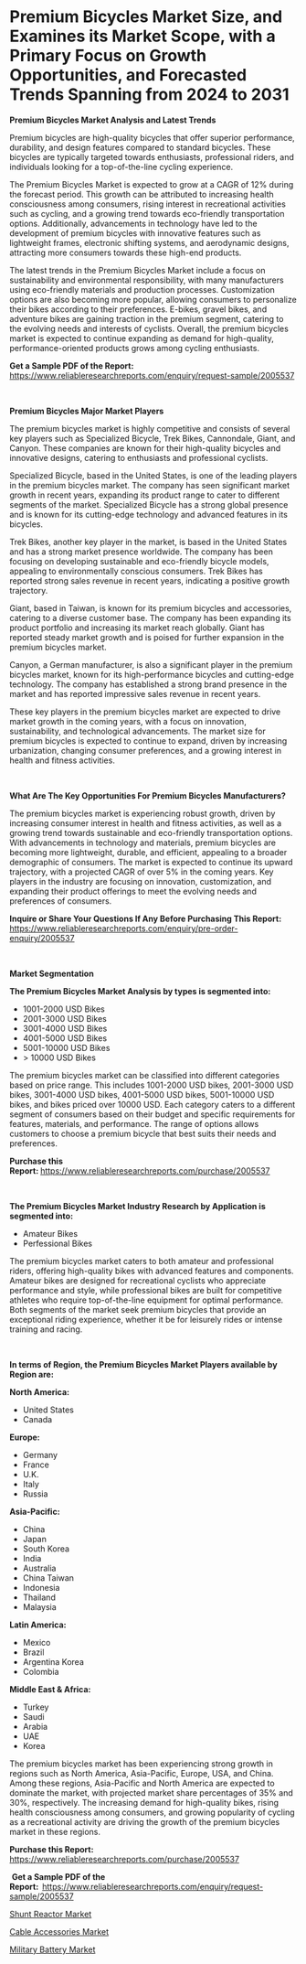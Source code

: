 <p><h1>Premium Bicycles Market Size, and Examines its Market Scope, with a Primary Focus on Growth Opportunities, and Forecasted Trends Spanning from 2024 to 2031</h1></p><p><strong>Premium Bicycles Market Analysis and Latest Trends</strong></p>
<p><p>Premium bicycles are high-quality bicycles that offer superior performance, durability, and design features compared to standard bicycles. These bicycles are typically targeted towards enthusiasts, professional riders, and individuals looking for a top-of-the-line cycling experience.</p><p>The Premium Bicycles Market is expected to grow at a CAGR of 12% during the forecast period. This growth can be attributed to increasing health consciousness among consumers, rising interest in recreational activities such as cycling, and a growing trend towards eco-friendly transportation options. Additionally, advancements in technology have led to the development of premium bicycles with innovative features such as lightweight frames, electronic shifting systems, and aerodynamic designs, attracting more consumers towards these high-end products.</p><p>The latest trends in the Premium Bicycles Market include a focus on sustainability and environmental responsibility, with many manufacturers using eco-friendly materials and production processes. Customization options are also becoming more popular, allowing consumers to personalize their bikes according to their preferences. E-bikes, gravel bikes, and adventure bikes are gaining traction in the premium segment, catering to the evolving needs and interests of cyclists. Overall, the premium bicycles market is expected to continue expanding as demand for high-quality, performance-oriented products grows among cycling enthusiasts.</p></p>
<p><strong>Get a Sample PDF of the Report:&nbsp;</strong> <a href="https://www.reliableresearchreports.com/enquiry/request-sample/2005537">https://www.reliableresearchreports.com/enquiry/request-sample/2005537</a></p>
<p>&nbsp;</p>
<p><strong>Premium Bicycles Major Market Players</strong></p>
<p><p>The premium bicycles market is highly competitive and consists of several key players such as Specialized Bicycle, Trek Bikes, Cannondale, Giant, and Canyon. These companies are known for their high-quality bicycles and innovative designs, catering to enthusiasts and professional cyclists.</p><p>Specialized Bicycle, based in the United States, is one of the leading players in the premium bicycles market. The company has seen significant market growth in recent years, expanding its product range to cater to different segments of the market. Specialized Bicycle has a strong global presence and is known for its cutting-edge technology and advanced features in its bicycles.</p><p>Trek Bikes, another key player in the market, is based in the United States and has a strong market presence worldwide. The company has been focusing on developing sustainable and eco-friendly bicycle models, appealing to environmentally conscious consumers. Trek Bikes has reported strong sales revenue in recent years, indicating a positive growth trajectory.</p><p>Giant, based in Taiwan, is known for its premium bicycles and accessories, catering to a diverse customer base. The company has been expanding its product portfolio and increasing its market reach globally. Giant has reported steady market growth and is poised for further expansion in the premium bicycles market.</p><p>Canyon, a German manufacturer, is also a significant player in the premium bicycles market, known for its high-performance bicycles and cutting-edge technology. The company has established a strong brand presence in the market and has reported impressive sales revenue in recent years.</p><p>These key players in the premium bicycles market are expected to drive market growth in the coming years, with a focus on innovation, sustainability, and technological advancements. The market size for premium bicycles is expected to continue to expand, driven by increasing urbanization, changing consumer preferences, and a growing interest in health and fitness activities.</p></p>
<p>&nbsp;</p>
<p><strong>What Are The Key Opportunities For Premium Bicycles Manufacturers?</strong></p>
<p><p>The premium bicycles market is experiencing robust growth, driven by increasing consumer interest in health and fitness activities, as well as a growing trend towards sustainable and eco-friendly transportation options. With advancements in technology and materials, premium bicycles are becoming more lightweight, durable, and efficient, appealing to a broader demographic of consumers. The market is expected to continue its upward trajectory, with a projected CAGR of over 5% in the coming years. Key players in the industry are focusing on innovation, customization, and expanding their product offerings to meet the evolving needs and preferences of consumers.</p></p>
<p><strong>Inquire or Share Your Questions If Any Before Purchasing This Report:</strong> <a href="https://www.reliableresearchreports.com/enquiry/pre-order-enquiry/2005537">https://www.reliableresearchreports.com/enquiry/pre-order-enquiry/2005537</a></p>
<p>&nbsp;</p>
<p><strong>Market Segmentation</strong></p>
<p><strong>The Premium Bicycles Market Analysis by types is segmented into:</strong></p>
<p><ul><li>1001-2000 USD Bikes</li><li>2001-3000 USD Bikes</li><li>3001-4000 USD Bikes</li><li>4001-5000 USD Bikes</li><li>5001-10000 USD Bikes</li><li>> 10000 USD Bikes</li></ul></p>
<p><p>The premium bicycles market can be classified into different categories based on price range. This includes 1001-2000 USD bikes, 2001-3000 USD bikes, 3001-4000 USD bikes, 4001-5000 USD bikes, 5001-10000 USD bikes, and bikes priced over 10000 USD. Each category caters to a different segment of consumers based on their budget and specific requirements for features, materials, and performance. The range of options allows customers to choose a premium bicycle that best suits their needs and preferences.</p></p>
<p><strong>Purchase this Report:&nbsp;</strong><a href="https://www.reliableresearchreports.com/purchase/2005537">https://www.reliableresearchreports.com/purchase/2005537</a></p>
<p>&nbsp;</p>
<p><strong>The Premium Bicycles Market Industry Research by Application is segmented into:</strong></p>
<p><ul><li>Amateur Bikes</li><li>Perfessional Bikes</li></ul></p>
<p><p>The premium bicycles market caters to both amateur and professional riders, offering high-quality bikes with advanced features and components. Amateur bikes are designed for recreational cyclists who appreciate performance and style, while professional bikes are built for competitive athletes who require top-of-the-line equipment for optimal performance. Both segments of the market seek premium bicycles that provide an exceptional riding experience, whether it be for leisurely rides or intense training and racing.</p></p>
<p>&nbsp;</p>
<p><strong>In terms of Region, the Premium Bicycles Market Players available by Region are:</strong></p>
<p>
    <p> <strong> North America: </strong>
        <ul>
            <li>United States</li>
            <li>Canada</li>
        </ul>
        </p> 
    <p> <strong> Europe: </strong>
        <ul>
            <li>Germany</li>
            <li>France</li>
            <li>U.K.</li>
            <li>Italy</li>
            <li>Russia</li>
        </ul>
        </p> 
    <p> <strong> Asia-Pacific: </strong>
        <ul>
            <li>China</li>
            <li>Japan</li>
            <li>South Korea</li>
            <li>India</li>
            <li>Australia</li>
            <li>China Taiwan</li>
            <li>Indonesia</li>
            <li>Thailand</li>
            <li>Malaysia</li>
        </ul>
        </p> 
    <p> <strong> Latin America: </strong>
        <ul>
            <li>Mexico</li>
            <li>Brazil</li>
            <li>Argentina Korea</li>
            <li>Colombia</li>
        </ul>
        </p> 
    <p> <strong> Middle East & Africa: </strong>
        <ul>
            <li>Turkey</li>
            <li>Saudi</li>
            <li>Arabia</li>
            <li>UAE</li>
            <li>Korea</li>
        </ul>
    </p>
    </p>
<p><p>The premium bicycles market has been experiencing strong growth in regions such as North America, Asia-Pacific, Europe, USA, and China. Among these regions, Asia-Pacific and North America are expected to dominate the market, with projected market share percentages of 35% and 30%, respectively. The increasing demand for high-quality bikes, rising health consciousness among consumers, and growing popularity of cycling as a recreational activity are driving the growth of the premium bicycles market in these regions.</p></p>
<p><strong>Purchase this Report: </strong><a href="https://www.reliableresearchreports.com/purchase/2005537">https://www.reliableresearchreports.com/purchase/2005537</a></p>
<p>&nbsp;<strong>Get a Sample PDF of the Report:&nbsp;&nbsp;</strong><a href="https://www.reliableresearchreports.com/enquiry/request-sample/2005537">https://www.reliableresearchreports.com/enquiry/request-sample/2005537</a></p>
<p><strong></strong></p>
<p><p><a href="https://view.publitas.com/reportprime-1/global-shunt-reactor-market-size-and-market-trends-insights-and-projections-from-2024-to-2031/">Shunt Reactor Market</a></p><p><a href="https://view.publitas.com/reportprime-1/cable-accessories-market-offer-valuable-insights-into-market-size-market-share-market-trends-and-projections-spanning-from-2024-to-2031/">Cable Accessories Market</a></p><p><a href="https://view.publitas.com/reportprime-1/military-battery-market-research-report-provides-critical-insights-that-can-help-shape-business-development-and-investment-strategies/">Military Battery Market</a></p></p>